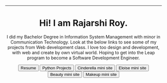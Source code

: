 <head>
 <style>
.button {
  border: none;
  color: white;
  padding: 16px 32px;
  text-align: center;
  text-decoration: none;
  display: inline-block;
  font-size: 16px;
  margin: 4px 2px;
  transition-duration: 0.4s;
  cursor: pointer;}
    .button1 {
  background-color: white; 
  color: black; 
  border: 2px solid #008CBA;
}

.button1:hover {
  background-color: #008CBA;
  color: white;
  </style>
  <!--link href="main.css" rel="stylesheet"-->
</head>
<body>
  <header>
  <hr> 
  <h1>Hi! I am Rajarshi Roy.</h1>
  <p class="text">  I did my Bachelor Degree in Information System Management with minor in Communication Technology. Look at the below links to see some of my projects from Web development class. I love too design and development, with web and create by own virtual world. Hoping to get into the Leap program to become a Software Development Engineer.</p>
    <a href="https://gist.github.com/rajarshi98/234d9df300fbe10565e67892eb360d4b"><button>Resume</button></a>
    <a href="https://github.com/rajarshi98/pythone.projects.git"><button>Python Projects</button></a>
    <a href="https://rajarshi98.github.io/cinderella/pages/twist.html"><button>Cinderella mini site</button></a>
    <a href="https://rajarshi98.github.io/Eloise/"><button>Eloise mini site</button></a>
    <a href="https://rajarshi98.github.io/beauty/"><button>Beauty mini site</button></a>
    <a href="https://rajarshi98.github.io/RimmelLondon/"><button>Makeup mini site</button></a>
  
  </header>
</body>
